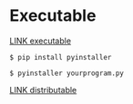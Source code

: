 # Executable

[LINK executable](https://www.pyinstaller.org/)

```
$ pip install pyinstaller
```

```
$ pyinstaller yourprogram.py
```

[LINK distributable](http://www.jrsoftware.org/isinfo.php)
